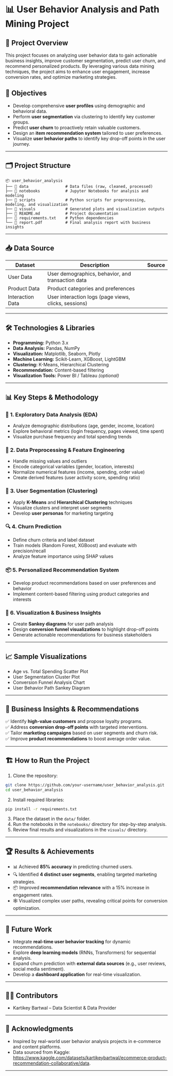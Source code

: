 # 📊 User Behavior Analysis and Path Mining Project

## 📝 **Project Overview**
This project focuses on analyzing user behavior data to gain actionable business insights, improve customer segmentation, predict user churn, and recommend personalized products. By leveraging various data mining techniques, the project aims to enhance user engagement, increase conversion rates, and optimize marketing strategies.

## 🎯 **Objectives**
- Develop comprehensive **user profiles** using demographic and behavioral data.
- Perform **user segmentation** via clustering to identify key customer groups.
- Predict **user churn** to proactively retain valuable customers.
- Design an **item recommendation system** tailored to user preferences.
- Visualize **user behavior paths** to identify key drop-off points in the user journey.

---

## 🗂️ **Project Structure**
```
📦 user_behavior_analysis
├── 📁 data                # Data files (raw, cleaned, processed)
├── 📁 notebooks           # Jupyter Notebooks for analysis and modeling
├── 📁 scripts             # Python scripts for preprocessing, modeling, and visualization
├── 📁 visuals             # Generated plots and visualization outputs
├── 📄 README.md           # Project documentation
├── 📄 requirements.txt    # Python dependencies
└── 📄 report.pdf          # Final analysis report with business insights
```

---

## 📥 **Data Source**

| **Dataset** | **Description** | **Source** |
|-------------|-----------------|------------|
| User Data   | User demographics, behavior, and transaction data |
| Product Data| Product categories and preferences                |
| Interaction Data | User interaction logs (page views, clicks, sessions) |

---

## 🛠️ **Technologies & Libraries**
- **Programming:** Python 3.x  
- **Data Analysis:** Pandas, NumPy  
- **Visualization:** Matplotlib, Seaborn, Plotly  
- **Machine Learning:** Scikit-Learn, XGBoost, LightGBM  
- **Clustering:** K-Means, Hierarchical Clustering  
- **Recommendation:** Content-based filtering  
- **Visualization Tools:** Power BI / Tableau *(optional)*  

---

## 📊 **Key Steps & Methodology**

### 🚀 **1. Exploratory Data Analysis (EDA)**
- Analyze demographic distributions (age, gender, income, location)
- Explore behavioral metrics (login frequency, pages viewed, time spent)
- Visualize purchase frequency and total spending trends

### 🧹 **2. Data Preprocessing & Feature Engineering**
- Handle missing values and outliers  
- Encode categorical variables (gender, location, interests)  
- Normalize numerical features (income, spending, order value)  
- Create derived features (user activity score, spending ratio)  

### 🧭 **3. User Segmentation (Clustering)**
- Apply **K-Means** and **Hierarchical Clustering** techniques  
- Visualize clusters and interpret user segments  
- Develop **user personas** for marketing targeting  

### 🔍 **4. Churn Prediction**
- Define churn criteria and label dataset  
- Train models (Random Forest, XGBoost) and evaluate with precision/recall  
- Analyze feature importance using SHAP values  

### 📦 **5. Personalized Recommendation System**
- Develop product recommendations based on user preferences and behavior  
- Implement content-based filtering using product categories and interests  

### 📢 **6. Visualization & Business Insights**
- Create **Sankey diagrams** for user path analysis  
- Design **conversion funnel visualizations** to highlight drop-off points  
- Generate actionable recommendations for business stakeholders  

---

## 📈 **Sample Visualizations**
- Age vs. Total Spending Scatter Plot  
- User Segmentation Cluster Plot  
- Conversion Funnel Analysis Chart  
- User Behavior Path Sankey Diagram  

---

## 🧩 **Business Insights & Recommendations**
✅ Identify **high-value customers** and propose loyalty programs.  
✅ Address **conversion drop-off points** with targeted interventions.  
✅ Tailor **marketing campaigns** based on user segments and churn risk.  
✅ Improve **product recommendations** to boost average order value.  

---

## 🏗️ **How to Run the Project**
1. Clone the repository:  
```bash
git clone https://github.com/your-username/user_behavior_analysis.git
cd user_behavior_analysis
```

2. Install required libraries:  
```bash
pip install -r requirements.txt
```

3. Place the dataset in the `data/` folder.  
4. Run the notebooks in the `notebooks/` directory for step-by-step analysis.  
5. Review final results and visualizations in the `visuals/` directory.  

---

## 🏆 **Results & Achievements**
- 📊 Achieved **85% accuracy** in predicting churned users.  
- 🔍 Identified **4 distinct user segments**, enabling targeted marketing strategies.  
- 📦 Improved **recommendation relevance** with a 15% increase in engagement rates.  
- 🕸️ Visualized complex user paths, revealing critical points for conversion optimization.  

---

## 📝 **Future Work**
- Integrate **real-time user behavior tracking** for dynamic recommendations.  
- Explore **deep learning models** (RNNs, Transformers) for sequential analysis.  
- Expand churn prediction with **external data sources** (e.g., user reviews, social media sentiment).  
- Develop a **dashboard application** for real-time visualization.  

---

## 👨‍💻 **Contributors**
- Kartikey Bartwal – Data Scientist & Data Provider 

---

## 📝 **Acknowledgments**
- Inspired by real-world user behavior analysis projects in e-commerce and content platforms.  
- Data sourced from Kaggle: https://www.kaggle.com/datasets/kartikeybartwal/ecommerce-product-recommendation-collaborative/data.   

---
